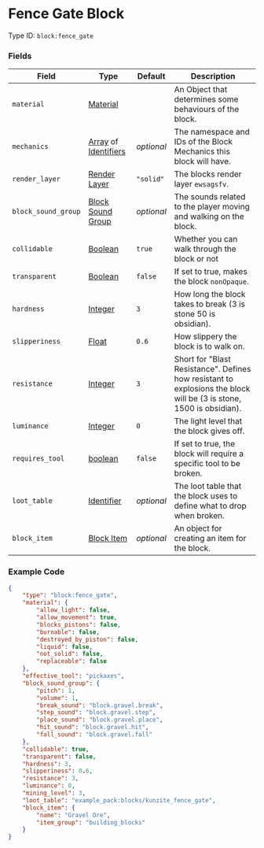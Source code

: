# Fence Gate Block

Type ID: `block:fence_gate`

### Fields

   Field   | Type | Default | Description
-----------|------|---------|-------------
`material` | [Material](../data_types/materials.md) | | An Object that determines some behaviours of the block.
`mechanics` | [Array](../data_types/array.md) of [Identifiers](../data_types/identifier.md) | *optional* | The namespace and IDs of the Block Mechanics this block will have.
`render_layer` | [Render Layer](../data_types/render_layer.md) | `"solid"` | The blocks render layer `ewsagsfv`.
`block_sound_group` | [Block Sound Group](../data_types/sounds.md) | *optional* | The sounds related to the player moving and walking on the block.
`collidable` | [Boolean](../data_types/boolean.md) | `true` | Whether you can walk through the block or not
`transparent` | [Boolean](../data_types/boolean.md) | `false` | If set to true, makes the block `nonOpaque`.
`hardness` | [Integer](../data_types/integer.md) | `3` | How long the block takes to break (3 is stone 50 is obsidian).
`slipperiness` | [Float](../data_types/float.md) | `0.6` | How slippery the block is to walk on.
`resistance` | [Integer](../data_types/integer.md) | `3` | Short for "Blast Resistance". Defines how resistant to explosions the block will be (3 is stone, 1500 is obsidian).
`luminance` | [Integer](../data_types/integer.md) | `0` | The light level that the block gives off.
`requires_tool` | [boolean](../data_types/boolean.md) | `false` | If set to true, the block will require a specific tool to be broken.
`loot_table` | [Identifier](../data_types/identifier.md) | *optional* | The loot table that the block uses to define what to drop when broken.
`block_item` | [Block Item](../items/generic.md) | *optional* | An object for creating an item for the block.

### Example Code

```json
{
	"type": "block:fence_gate",
	"material": {
		"allow_light": false,
		"allow_movement": true,
		"blocks_pistons": false,
		"burnable": false,
		"destroyed_by_piston": false,
		"liquid": false,
		"not_solid": false,
		"replaceable": false
	},
	"effective_tool": "pickaxes",
	"block_sound_group": {
		"pitch": 1,
		"volume": 1,
		"break_sound": "block.gravel.break",
		"step_sound": "block.gravel.step",
		"place_sound": "block.gravel.place",
		"hit_sound": "block.gravel.hit",
		"fall_sound": "block.gravel.fall"
	},
	"collidable": true,
	"transparent": false,
	"hardness": 3,
	"slipperiness": 0.6,
	"resistance": 3,
	"luminance": 0,
	"mining_level": 3,
	"loot_table": "example_pack:blocks/kunzite_fence_gate",
	"block_item": {
		"name": "Gravel Ore",
		"item_group": "building_blocks"
	}
}
```

